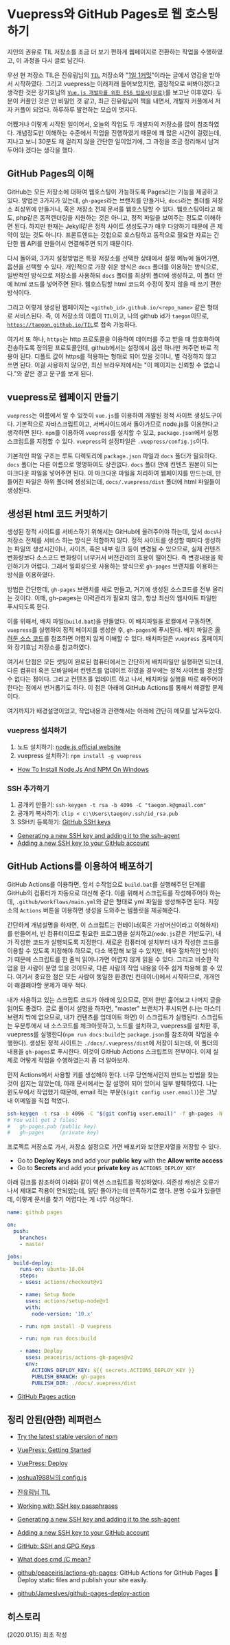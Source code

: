# Vuepress와 GitHub Pages로 웹 호스팅하기

지인의 권유로 TIL 저장소를 조금 더 보기 편하게 웹페이지로 전환하는 작업을 수행하였고, 이 과정을 다시 글로 남긴다.

우선 현 저장소 TIL은 진유림님의 [`TIL`](https://github.com/milooy/TIL) 저장소와 "[1일 1커밋](https://milooy.wordpress.com/2015/10/08/daily-commit/)"이라는 글에서 영감을 받아서 시작하였다. 그리고 vuepress는 이래저래 들어보았지만, 결정적으로 써봐야겠다고 생각한 것은 장기효님의 [`Vue.js 개발자를 위한 ES6 입문서(무료)`](https://joshua1988.github.io/es6-online-book/)를 보고난 이후였다. 두 분이 커플인 것은 안 비밀인 것 같고, 최근 진유림님이 책을 내면서, 개발자 커플에서 저자 커플이 되었다. 하루하루 발전하는 모습이 멋지다.

어쨌거나 이렇게 시작된 일이어서, 오늘의 작업도 두 개발자의 저장소를 많이 참조하였다. 개념정도만 이해하는 수준에서 작업을 진행하였기 때문에 꽤 많은 시간이 걸렸는데, 지나고 보니 30분도 채 걸리지 않을 간단한 일이었기에, 그 과정을 조금 정리해서 남겨두어야 겠다는 생각을 했다.

## GitHub Pages의 이해

GitHub는 모든 저장소에 대하여 웹호스팅이 가능하도록 Pages라는 기능을 제공하고 있다. 방법은 3가지가 있는데, `gh-pages`라는 브랜치를 만들거나, `docs`라는 폴더를 저장소 최상위에 만들거나, 혹은 저장소 전체 문서를 웹호스팅할 수 있다. 웹호스팅이라고 해도, php같은 동적렌더링을 지원하는 것은 아니고, 정적 파일을 보여주는 정도로 이해하면 된다. 하지만 현재는 Jekyll같은 정적 사이트 생성도구가 매우 다양하기 때문에 큰 제약이 있는 것도 아니다. 프론트엔드는 깃헙으로 호스팅하고 동적으로 필요한 자료는 간단한 웹 API를 만들어서 연결해주면 되기 때문이다.

다시 돌아와, 3가지 설정방법은 특정 저장소를 선택한 상태에서 설정 메뉴에 들어가면, 옵션을 선택할 수 있다. 개인적으로 가장 쉬운 방식은 `docs` 폴더를 이용하는 방식으로, 일반적인 방식으로 저장소를 사용하되 `docs` 폴더를 최상위 폴더에 생성하고, 이 폴더 안에 html 코드를 넣어주면 된다. 웹호스팅할 html 코드의 수정이 잦지 않을 때 쓰기 편한 방식이다.

그리고 이렇게 생성된 웹페이지는 `<github_id>.github.io/<repo_name>` 같은 형태로 서비스된다. 즉, 이 저장소의 이름이 `TIL`이고, 나의 github id가 `taegon`이므로, [`https://taegon.github.io/TIL`](https://taegon.github.io/TIL)로 접속 가능하다.

여기서 또 하나, `https`는 http 프로토콜을 이용하여 데이터를 주고 받을 때 암호화하여 전송하도록 정의된 프로토콜인데, github에서는 설정에서 옵션 하나만 켜주면 바로 적용이 된다. 디폴트 값이 https를 적용하는 형태로 되어 있을 것이니, 별 걱정하지 않고 쓰면 된다. 이걸 사용하지 않으면, 최신 브라우저에서는 "이 페이지는 신뢰할 수 없습니다."와 같은 경고 문구를 보게 된다.

## vuepress로 웹페이지 만들기

`vuepress`는 이름에서 알 수 있듯이 `vue.js`를 이용하여 개발된 정적 사이트 생성도구이다. 기본적으로 자바스크립트이고, 서버사이드에서 돌아가므로 node.js를 이용한다고 생각하면 된다. `npm`를 이용하여 `vuepress`를 설치할 수 있고, `package.json`에서 실행스크립트를 지정할 수 있다. `vuepress`의 설정파일은 `.vuepress/config.js`이다.

기본적인 파일 구조는 루트 디렉토리에 `package.json` 파일과 `docs` 폴더가 필요하다. `docs` 폴더는 다른 이름으로 명명하여도 상관없다. `docs` 폴더 안에 컨텐츠 원본이 되는 마크다운 파일을 넣어주면 된다. 이 마크다운 파일을 처리하여 웹페이지를 만드는데, 만들어진 파일은 하위 폴더에 생성되는데, `docs/.vuepress/dist` 폴더에 html 파일들이 생성된다.

## 생성된 html 코드 커밋하기

생성된 정적 사이트를 서비스하기 위해서는 GitHub에 올려주어야 하는데, 앞서 `docs`나 저장소 전체를 서비스 하는 방식은 적합하지 않다. 정적 사이트를 생성할 때마다 생성하는 파일의 생성시간이나, 사이즈, 혹은 내부 링크 등이 변경될 수 있으므로, 실제 컨텐츠 변화량보다 소스코드 변화량이 너무커서 버전관리의 효용이 떨어진다. 즉 변경내용을 확인하기가 어렵다. 그래서 일회성으로 사용하는 방식으로 `gh-pages` 브랜치를 이용하는 방식을 이용하였다.

방법은 간단한데, `gh-pages` 브랜치를 새로 만들고, 거기에 생성된 소스코드를 전부 올리는 것이다. 이때, gh-pages는 이력관리가 필요치 않고, 항상 최신의 웹사이트 파일만 푸시되도록 한다.

이를 위해서, 배치 파일(`build.bat`)을 만들었다. 이 배치파일을 로컬에서 구동하면, `vuepress`를 실행하여 정적 페이지를 생성한 후, `gh-pages`에 푸시된다. 배치 파일은 [올려둔 소스 코드](https://github.com/taegon/TIL/blob/master/build.bat)를 참조하면 어렵지 않게 이해할 수 있다. 배치파일은 `vuepress` 홈페이지와 장기효님 저장소를 참고하였다.

여기서 단점은 모든 셋팅이 완료된 컴퓨터에서는 간단하게 배치파일만 실행하면 되는데, 다른 컴퓨터 혹은 모바일에서 컨텐츠를 업데이트 하였을 경우에는 정적 사이트를 갱신할 수 없다는 점이다. 그리고 컨텐츠를 업데이트 하고 나서, 배치파일 실행을 따로 해주어야 한다는 점에서 번거롭기도 하다. 이 점은 아래에 GitHub Actions를 통해서 해결할 문제이다.

여기까지가 배경설명이었고, 작업내용과 관련해서는 아래에 간단히 메모를 남겨두었다.

### vuepress 설치하기

1. 노드 설치하기: [node.js official website](https://nodejs.org/en/download/)
1. vuepress 설치하기: `npm install -g vuepress`

* [How To Install Node.Js And NPM On Windows](https://phoenixnap.com/kb/install-node-js-npm-on-windows)

### SSH 추가하기

1. 공개키 만들기: `ssh-keygen -t rsa -b 4096 -C "taegon.k@gmail.com"`
1. 공개키 복사하기: `clip < c:\Users\taegon/.ssh/id_rsa.pub`
1. SSH키 등록하기: [GitHub SSH keys](https://github.com/settings/keys)

* [Generating a new SSH key and adding it to the ssh-agent](https://help.github.com/en/github/authenticating-to-github/generating-a-new-ssh-key-and-adding-it-to-the-ssh-agent#adding-your-ssh-key-to-the-ssh-agent)
* [Adding a new SSH key to your GitHub account](https://help.github.com/en/github/authenticating-to-github/adding-a-new-ssh-key-to-your-github-account)

## GitHub Actions를 이용하여 배포하기

GitHub Actions를 이용하면, 앞서 수작업으로 `build.bat`를 실행해주던 단계를 GitHub의 컴퓨터가 자동으로 대신해 준다. 이를 위해서 스크립트를 작성해주어야 하는데, `.github/workflows/main.yml`와 같은 형태로 yml 파일을 생성해주면 된다. 저장소의 `Actions` 버튼을 이용하면 생성을 도와주는 템플릿을 제공해준다.

간단하게 개념설명을 하자면, 이 스크립트는 컨테이너(혹은 가상머신이라고 이해하자)를 만들어서, 빈 컴퓨터이므로 필요한 프로그램을 설치하고(`node.js`같은 기반도구), 내가 작성한 코드가 실행되도록 지정한다. 새로운 컴퓨터에 설치부터 내가 작성한 코드를 이용할 수 있도록 지정해야 하므로, 다소 복잡해 보일 수 있지만, 매우 절차적인 방식이기 때문에 스크립트를 한 줄씩 읽어나가면 어렵지 않게 읽을 수 있다. 그리고 비슷한 작업을 한 사람이 분명 있을 것이므로, 다른 사람의 작업 내용을 아주 쉽게 차용해 쓸 수 있다. 여기서 중요한 점은 모든 사람이 동일한 환경(빈 컨테이너)에서 시작하므로, 개개인이 해결해야할 문제가 매우 적다.

내가 사용하고 있는 스크립트 코드가 아래에 있으므로, 먼저 한번 훑어보고 나머지 글을 읽어도 좋겠다. 글로 풀어서 설명을 하자면, "master" 브랜치가 푸시되면 (나는 마스터 브랜치 밖에 없으므로, 내가 컨텐츠를 업데이트 하면) 이 스크립트가 실행된다. 스크립트는 우분투에서 내 소스코드를 체크아웃하고, 노드를 설치하고, vuepress를 설치한 후, vuepress를 실행한다(`npm run docs:build`는 `package.json`를 참조하여 작업을 수행한다). 생성된 정적 사이트는 `./docs/.vuepress/dist`에 저장이 되는데, 이 폴더의 내용을 `gh-pages`로 푸시한다. 이것이 GitHub Actions 스크립트의 전부이다. 이제 실제로 어떻게 작업을 수행하였는지 좀 더 알아보자.

먼저 Actions에서 사용할 키를 생성해야 한다. 너무 당연해서인지 만드는 방법을 찾는 것이 쉽지는 않았는데, 아래 문서에서는 잘 설명이 되어 있어서 일부 발췌하였다. 나는 윈도우에서 작업했기 때문에, email 적는 부분(`$(git config user.email)`)은 그냥 내 이메일을 직접 적었다.

```bash
ssh-keygen -t rsa -b 4096 -C "$(git config user.email)" -f gh-pages -N ""
# You will get 2 files:
#   gh-pages.pub (public key)
#   gh-pages     (private key)
```

프로젝트 저장소로 가서, 저장소 설정으로 가면 배포키와 보안문자열을 저장할 수 있다.

* Go to **Deploy Keys** and add your **public key** with the **Allow write access**
* Go to **Secrets** and add your **private key** as `ACTIONS_DEPLOY_KEY`

아래 링크를 참조하여 아래와 같이 액션 스크립트를 작성하였다. 의존성 캐싱은 오류가 나서 제대로 적용이 안되었는데, 일단 돌아가는데 만족하기로 했다. 분명 수요가 있을텐데, 이렇게 문서를 찾기 어렵다는 게 너무 이상하다.

```yml
name: github pages

on:
  push:
    branches:
    - master

jobs:
  build-deploy:
    runs-on: ubuntu-18.04
    steps:
    - uses: actions/checkout@v1

    - name: Setup Node
      uses: actions/setup-node@v1
      with:
        node-version: '10.x'

    - run: npm install -D vuepress

    - run: npm run docs:build

    - name: Deploy
      uses: peaceiris/actions-gh-pages@v2
      env:
        ACTIONS_DEPLOY_KEY: ${{ secrets.ACTIONS_DEPLOY_KEY }}
        PUBLISH_BRANCH: gh-pages
        PUBLISH_DIR: ./docs/.vuepress/dist
```

* [GitHub Pages action](https://github.com/marketplace/actions/github-pages-action#getting-started)

## 정리 안된(~~안한~~) 레퍼런스

* [Try the latest stable version of npm](https://docs.npmjs.com/try-the-latest-stable-version-of-npm)

* [VuePress: Getting Started](https://vuepress.vuejs.org/guide/getting-started.html#global-installation)
* [VuePress: Deploy](https://vuepress.vuejs.org/guide/deploy.html#github-pages)

* [joshua1988님의 config.js](https://github.com/joshua1988/es6-online-book/blob/master/docs/.vuepress/config.js)
* [진유림님 TIL](https://github.com/milooy/TIL)

* [Working with SSH key passphrases](https://help.github.com/en/github/authenticating-to-github/working-with-ssh-key-passphrases)
* [Generating a new SSH key and adding it to the ssh-agent](https://help.github.com/en/enterprise/2.16/user/github/authenticating-to-github/generating-a-new-ssh-key-and-adding-it-to-the-ssh-agent#generating-a-new-ssh-key)
* [Adding a new SSH key to your GitHub account](https://help.github.com/en/enterprise/2.16/user/github/authenticating-to-github/adding-a-new-ssh-key-to-your-github-account)
* [GitHub: SSH and GPG Keys](https://github.com/settings/keys)

* [What does cmd /C mean?](https://stackoverflow.com/questions/515309/what-does-cmd-c-mean)

* [github/peaceiris/actions-gh-pages](https://github.com/peaceiris/actions-gh-pages): GitHub Actions for GitHub Pages 🚀 Deploy static files and publish your site easily.
* [github/JamesIves/github-pages-deploy-action](https://github.com/JamesIves/github-pages-deploy-action)

## 히스토리

(2020.01.15) 최초 작성

<vue-disqus/>
